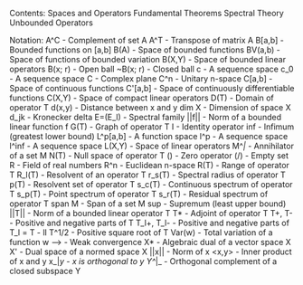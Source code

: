 Contents:
  Spaces and Operators
  Fundamental Theorems
  Spectral Theory
  Unbounded Operators

Notation:
  A^C - Complement of set A
  A^T - Transpose of matrix A
  B[a,b] - Bounded functions on [a,b]
  B(A) - Space of bounded functions
  BV(a,b) - Space of functions of bounded variation
  B(X,Y) - Space of bounded linear operators
  B(x; r) - Open ball
  ~B(x; r) - Closed ball
  c - A sequence space
  c_0 - A sequence space
  C - Complex plane
  C^n - Unitary n-space
  C[a,b] - Space of continuous functions
  C'[a,b] - Space of continuously differentiable functions
  C(X,Y) - Space of compact linear operators
  D(T) - Domain of operator T
  d(x,y) - Distance between x and y
  dim X - Dimension of space X
  d_jk - Kronecker delta
  E=(E_l) - Spectral family
  ||f|| - Norm of a bounded linear function f
  G(T) - Graph of operator T
  I - Identity operator
  inf - Infimum (greatest lower bound)
  L^p[a,b] - A function space
  l^p - A sequence space
  l^inf - A sequence space
  L(X,Y) - Space of linear operators
  M^_|_ - Annihilator of a set M
  N(T) - Null space of operator T
  () - Zero operator
  (/) - Empty set
  R - Field of real numbers
  R^n - Euclidean n-space
  R(T) - Range of operator T
  R_l(T) - Resolvent of an operator T
  r_s(T) - Spectral radius of operator T
  p(T) - Resolvent set of operator T
  s_c(T) - Continuous spectrum of operator T
  s_p(T) - Point spectrum of operator T
  s_r(T) - Residual spectrum of operator T
  span M - Span of a set M
  sup - Supremum (least upper bound)
  ||T|| - Norm of a bounded linear operator T
  T* - Adjoint of operator T
  T+, T- - Positive and negative parts of T
  T_l+, T_l- - Positive and negative parts of T_l = T - lI
  T^1/2 - Positive square root of T
  Var(w) - Total variation of a function w
  --> - Weak convergence
  X* - Algebraic dual of a vector space X
  X' - Dual space of a normed space X
  ||x|| - Norm of x
  <x,y> - Inner product of x and y
  x_|_y - x is orthogonal to y
  Y^_|_ - Orthogonal complement of a closed subspace Y